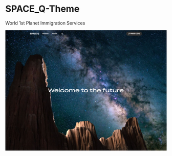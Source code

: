 # SPACE_Q-Theme
 World 1st Planet Immigration Services

![Preview](https://raw.githubusercontent.com/1998code/SPACE_Q-Theme/master/screenshot.png)
